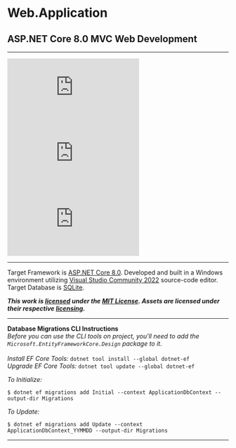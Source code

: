 ﻿# Web.Application
## ASP.NET Core 8.0 MVC Web Development

<hr />

[![GitHub license](https://img.shields.io/github/license/cdcavell/Web.Application)](https://github.com/cdcavell/Web.Application/blob/main/LICENSE)
![GitHub top language](https://img.shields.io/github/languages/top/cdcavell/Web.Application)
![GitHub language count](https://img.shields.io/github/languages/count/cdcavell/Web.Application)

<hr />

Target Framework is [ASP.NET Core 8.0](https://dotnet.microsoft.com/download/dotnet/8.0). 
Developed and built in a Windows environment utilizing 
[Visual Studio Community 2022](https://visualstudio.microsoft.com/vs/) source-code editor. 
Target Database is [SQLite](https://www.sqlite.org/).

**_This work is [licensed](https://github.com/cdcavell/Web.Application/blob/main/LICENSE) under the
[MIT License](https://opensource.org/licenses/MIT). Assets are licensed under their respective
[licensing](https://github.com/cdcavell/Web.Application/blob/main/ASSETS-LICENSES.md)._**

<hr />

__Database Migrations CLI Instructions__
<br />
_Before you can use the CLI tools on project, you'll need to add the `Microsoft.EntityFrameworkCore.Design` package to it._
<br />
<br />_Install EF Core Tools:_ `dotnet tool install --global dotnet-ef`
<br />_Upgrade EF Core Tools:_ `dotnet tool update --global dotnet-ef`

_To Initialize:_

```
$ dotnet ef migrations add Initial --context ApplicationDbContext --output-dir Migrations
```

_To Update:_

```
$ dotnet ef migrations add Update --context ApplicationDbContext_YYMMDD --output-dir Migrations
```

<hr />